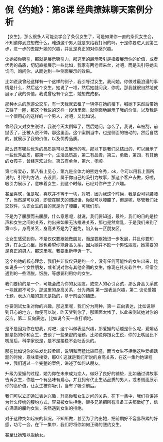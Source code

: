 # 倪《约她》：第8课 经典撩妹聊天案例分析

【女生】，那么很多人可能会学会了条侃女生了，可是如果你一直的条侃女生会，不知道你到底想做什么，难道这个男人就是来给我打闹的吗，于是你要进入到第三步，进一步的去提升她的兴趣，并且是真正的对你感兴趣。

让她被你吸引，那就是展示吸引力，那这里的展示吸引是指着展示你的价值，或者优秀的品质，切记直接展示一些比如，我家有两老师来丝，对吧，而是去引导她去询问，询问你，从而达到一种侧面展示的效果。

比如说我曾经这样有一个这样的例子，我引导过女生，我问她，你做过最浪漫的事情是什么，然后这个女生，她说了一堆，然后她就问我，你呢，那我就很自然地就展示了我的价值，我说曾经有个女生，她想做成都。

那种木头的旅游公交车，有一天我就去租了一辆停在她的楼下，喊她下来然后带她去赚了一圈，那这个我说的这样一段话里面，就侧面地展示了我的价值，以及我是一个很用心的这样的一个男人，对吧，又比如说。

曾经我又对女生说过，我说今天太倒霉了，然后她问，怎么了，我说，车被刮，前抛丢了，还被人说不帅，那这里面，这个案例当中，也是侧面的被动的，然后自然的，就展示了我的价值，以及优秀品质。

那么还有哪些优秀的品质是可以去展示的呢，那以下是我们总结出的，可以展示了一些优秀品质，那第一个，生活品质高，第二有品贵，第三，勇敢，第四，有其他的女孩子，曾经喜欢过你，第五有单单，第六，孝顺。

第七有爱心，第八有上见心，第九是全体力的熊姓令秀，ok，你可以用我上面所说的，引导的方法，去设置，属于你自己的吸引力故事，那这个客户去做，好啦，吸引力展示了，意味着女生，到这个时候，已经对你产生了兴趣。

甚至喜欢，但是呢，喜欢并不等于一切，对吧，因为我这个时候，我是否可以腰腰了，当然是可以的，即使在聊天的调据话，你就可以腰腰了，但是呢，尽管我们社交软件，认识女生的目的就是为了腰腰，可我们却。

不是为了腰腰而去腰腰，什么意思呢，就说，我们要知道，最终，我们的目的是拉声和女生之间的关系，约出来如果无法推进关系，那也是然病乱，于是我们来到了第四步，身高关系，身高关系是为了避免，陷入有一区朋友区。

让女生感受到你，不是仅仅要跟她做朋友，而是要跟她进一步发展，并且你要知道，在女生心里，她也希望你能身高关系，因为她并不缺一个男性朋友，她需要的是真正的男人，那这里呢，我要重新申诉一下。

这个约她的核心理念，我们并非仅仅只是约一个，没有任何可能性的女生出来，比如说多一个女性朋友，或者说对你有其他企图的女生，像现在社交软件中，经常会遇到的一些酒脱，饭脱，等想要利用你的女生。

我们要约的是一个，可能会成为你的女朋友，或恋人的心引女孩，那么身高关系这一块就避不可少，那这里的身高关系，分为两类 第一是表达兴趣，第二 谈论爱媚化题，表达兴趣的意思是指的，基于前面的铺垫。

你要测试女生对你的兴趣，那这里呢，我们分为两种，第一 正向表达，比如说聊到开心的地方，你便可以说，昨天梦到你了，那画面太惨了，以此来测试她对你的反应，第二 反向表达，比如说今天一直打噴地。

是不是因为你在想我，对吧，这个叫做表达兴趣，那爱媚的话题是什么呢，爱媚话题是指的你和女生，去谈了一些亲密的话题，比如说你跟女生说，你的上嘴层比下嘴层后，科学家说是，是不是接稳不会吐舌头的。

那在比如说你的头发比较柔顺，说明和而猛比较旺盛，而当女生不拒绝这种爱媚话题的时候，意味着接受，那OK 这就是我们所说的身高关系，在这一集约她课程中，我们通过一个完整的案例，讲述了如何从朋友。

升级为爱媚的过程，她为你在未来成为恋人，做好了良好的铺垫，比如通过讲故事告诉女生，你是一个有品味有爱心，并且拥有优止生活品质的男人，或者侧面展示你的高价值，让女生被你吸引，当有了吸引前后。

我们可以立即通过表达兴趣，升高你和女生之间的关系，在下一集中，我们将讲述为什么传统的腰约方式，容易被女生拒绝，很多兄弟把所有准备工夫都做好了，信心满满的腰约女生，突然遇到女生的拒绝。

对于这种突如起来的状况，不知所做，甚至为了约出她，把前期好不容易积累的好感，功亏一会，在下一集中，我们将将你如何正确的腰约女生。

甚至让她难以拒绝女。